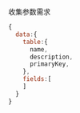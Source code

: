 收集参数需求
```javascript
{
  data:{
    table:{
      name,
      description,
      primaryKey,
    },
    fields:[
    ]
  }
}
```
